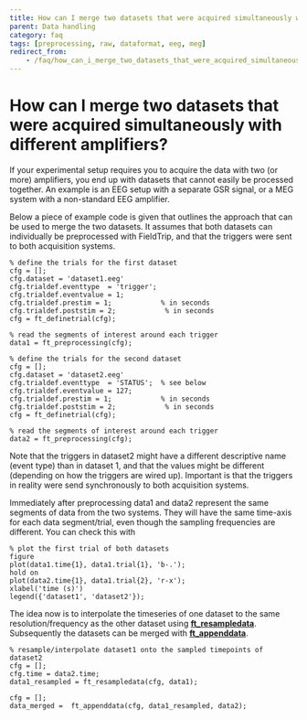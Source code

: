 ```yaml
---
title: How can I merge two datasets that were acquired simultaneously with different amplifiers?
parent: Data handling
category: faq
tags: [preprocessing, raw, dataformat, eeg, meg]
redirect_from:
    - /faq/how_can_i_merge_two_datasets_that_were_acquired_simultaneously_with_different_amplifiers/
---
```


# How can I merge two datasets that were acquired simultaneously with different amplifiers?

If your experimental setup requires you to acquire the data with two (or more) amplifiers, you end up with datasets that cannot easily be processed together. An example is an EEG setup with a separate GSR signal, or a MEG system with a non-standard EEG amplifier.

Below a piece of example code is given that outlines the approach that can be used to merge the two datasets. It assumes that both datasets can individually be preprocessed with FieldTrip, and that the triggers were sent to both acquisition systems.

    % define the trials for the first dataset
    cfg = [];
    cfg.dataset = 'dataset1.eeg'
    cfg.trialdef.eventtype  = 'trigger';
    cfg.trialdef.eventvalue = 1;
    cfg.trialdef.prestim = 1;            % in seconds
    cfg.trialdef.poststim = 2;            % in seconds
    cfg = ft_definetrial(cfg);

    % read the segments of interest around each trigger
    data1 = ft_preprocessing(cfg);

    % define the trials for the second dataset
    cfg = [];
    cfg.dataset = 'dataset2.eeg'
    cfg.trialdef.eventtype  = 'STATUS';  % see below
    cfg.trialdef.eventvalue = 127;
    cfg.trialdef.prestim = 1;            % in seconds
    cfg.trialdef.poststim = 2;            % in seconds
    cfg = ft_definetrial(cfg);

    % read the segments of interest around each trigger
    data2 = ft_preprocessing(cfg);

Note that the triggers in dataset2 might have a different descriptive name (event type) than in dataset 1, and that the values might be different (depending on how the triggers are wired up). Important is that the triggers in reality were send synchronously to both acquisition systems.

Immediately after preprocessing data1 and data2 represent the same segments of data from the two systems. They will have the same time-axis for each data segment/trial, even though the sampling frequencies are different. You can check this with

    % plot the first trial of both datasets
    figure
    plot(data1.time{1}, data1.trial{1}, 'b-.');
    hold on
    plot(data2.time{1}, data1.trial{2}, 'r-x');
    xlabel('time (s)')
    legend({'dataset1', 'dataset2'});

The idea now is to interpolate the timeseries of one dataset to the same resolution/frequency as the other dataset using **[ft_resampledata](/reference/ft_resampledata)**. Subsequently the datasets can be merged with **[ft_appenddata](/reference/ft_appenddata)**.

    % resample/interpolate dataset1 onto the sampled timepoints of dataset2
    cfg = [];
    cfg.time = data2.time;
    data1_resampled = ft_resampledata(cfg, data1);

    cfg = [];
    data_merged =  ft_appenddata(cfg, data1_resampled, data2);
